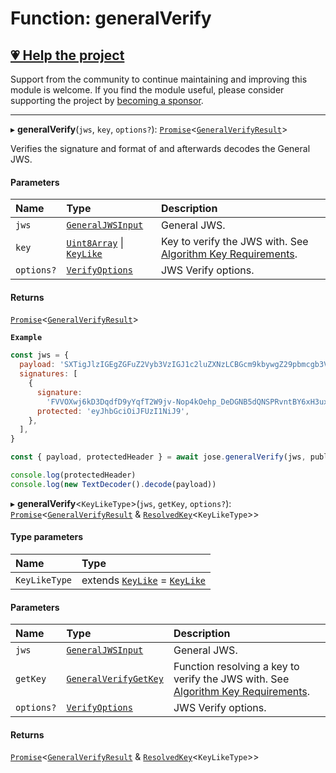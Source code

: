 # Function: generalVerify

## [💗 Help the project](https://github.com/sponsors/panva)

Support from the community to continue maintaining and improving this module is welcome. If you find the module useful, please consider supporting the project by [becoming a sponsor](https://github.com/sponsors/panva).

---

▸ **generalVerify**(`jws`, `key`, `options?`): [`Promise`]( https://developer.mozilla.org/docs/Web/JavaScript/Reference/Global_Objects/Promise )\<[`GeneralVerifyResult`](../interfaces/types.GeneralVerifyResult.md)\>

Verifies the signature and format of and afterwards decodes the General JWS.

#### Parameters

| Name | Type | Description |
| :------ | :------ | :------ |
| `jws` | [`GeneralJWSInput`](../interfaces/types.GeneralJWSInput.md) | General JWS. |
| `key` | [`Uint8Array`]( https://developer.mozilla.org/docs/Web/JavaScript/Reference/Global_Objects/Uint8Array ) \| [`KeyLike`](../types/types.KeyLike.md) | Key to verify the JWS with. See [Algorithm Key Requirements](https://github.com/panva/jose/issues/210#jws-alg). |
| `options?` | [`VerifyOptions`](../interfaces/types.VerifyOptions.md) | JWS Verify options. |

#### Returns

[`Promise`]( https://developer.mozilla.org/docs/Web/JavaScript/Reference/Global_Objects/Promise )\<[`GeneralVerifyResult`](../interfaces/types.GeneralVerifyResult.md)\>

**`Example`**

```js
const jws = {
  payload: 'SXTigJlzIGEgZGFuZ2Vyb3VzIGJ1c2luZXNzLCBGcm9kbywgZ29pbmcgb3V0IHlvdXIgZG9vci4',
  signatures: [
    {
      signature:
        'FVVOXwj6kD3DqdfD9yYqfT2W9jv-Nop4kOehp_DeDGNB5dQNSPRvntBY6xH3uxlCxE8na9d_kyhYOcanpDJ0EA',
      protected: 'eyJhbGciOiJFUzI1NiJ9',
    },
  ],
}

const { payload, protectedHeader } = await jose.generalVerify(jws, publicKey)

console.log(protectedHeader)
console.log(new TextDecoder().decode(payload))
```

▸ **generalVerify**\<`KeyLikeType`\>(`jws`, `getKey`, `options?`): [`Promise`]( https://developer.mozilla.org/docs/Web/JavaScript/Reference/Global_Objects/Promise )\<[`GeneralVerifyResult`](../interfaces/types.GeneralVerifyResult.md) & [`ResolvedKey`](../interfaces/types.ResolvedKey.md)\<`KeyLikeType`\>\>

#### Type parameters

| Name | Type |
| :------ | :------ |
| `KeyLikeType` | extends [`KeyLike`](../types/types.KeyLike.md) = [`KeyLike`](../types/types.KeyLike.md) |

#### Parameters

| Name | Type | Description |
| :------ | :------ | :------ |
| `jws` | [`GeneralJWSInput`](../interfaces/types.GeneralJWSInput.md) | General JWS. |
| `getKey` | [`GeneralVerifyGetKey`](../interfaces/jws_general_verify.GeneralVerifyGetKey.md) | Function resolving a key to verify the JWS with. See [Algorithm Key Requirements](https://github.com/panva/jose/issues/210#jws-alg). |
| `options?` | [`VerifyOptions`](../interfaces/types.VerifyOptions.md) | JWS Verify options. |

#### Returns

[`Promise`]( https://developer.mozilla.org/docs/Web/JavaScript/Reference/Global_Objects/Promise )\<[`GeneralVerifyResult`](../interfaces/types.GeneralVerifyResult.md) & [`ResolvedKey`](../interfaces/types.ResolvedKey.md)\<`KeyLikeType`\>\>
